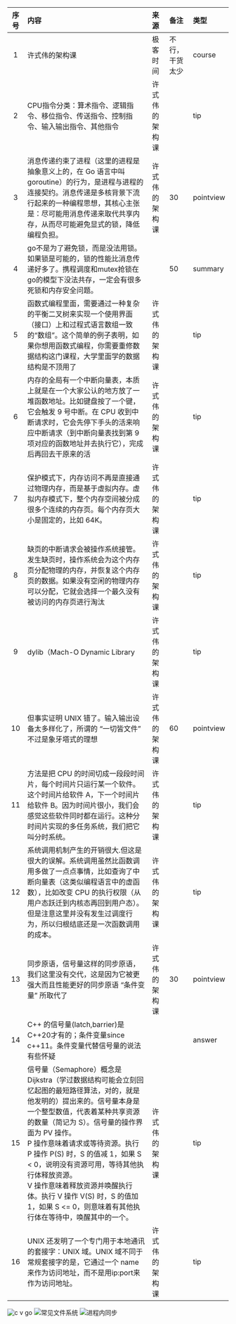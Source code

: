 | 序号  | 内容                                                                                                                                                                                                                                                                         | 来源      | 备注      | 类型        |
|:---:|:---------------------------------------------------------------------------------------------------------------------------------------------------------------------------------------------------------------------------------------------------------------------------|:--------|:--------|:----------|
|  1  | 许式伟的架构课                                                                                                                                                                                                                                                                    | 极客时间    | 不行，干货太少 | course    |
|  2  | CPU指令分类：算术指令、逻辑指令、移位指令、传送指令、控制指令、输入输出指令、其他指令                                                                                                                                                                                                                               | 许式伟的架构课 |         | tip       |
|  3  | 消息传递约束了进程（这里的进程是抽象意义上的，在 Go 语言中叫 goroutine）的行为，是进程与进程的连接契约。消息传递是多核背景下流行起来的一种编程思想，其核心主张是：尽可能用消息传递来取代共享内存，从而尽可能避免显式的锁，降低编程负担。                                                                                                                                                | 许式伟的架构课 | 30      | pointview |
|  4  | go不是为了避免锁，而是没法用锁。如果锁是可能的，锁的性能比消息传递好多了。携程调度和mutex抢锁在go的模型下没法共存，一定会有很多死锁和内存安全问题。                                                                                                                                                                                             |         | 50      | summary   |
|  5  | 函数式编程里面，需要通过一种复杂的平衡二叉树来实现一个使用界面（接口）上和过程式语言数组一致的“数组”。这个简单的例子表明，如果你想用函数式编程，你需要重修数据结构这门课程，大学里面学的数据结构是不顶用了                                                                                                                                                                     | 许式伟的架构课 |         | tip       |
|  6  | 内存的全局有一个中断向量表，本质上就是在一个大家公认的地方放了一堆函数地址。比如键盘按了一个键，它会触发 9 号中断。在 CPU 收到中断请求时，它会先停下手头的活来响应中断请求（到中断向量表找到第 9 项对应的函数地址并去执行它），完成后再回去干原来的活                                                                                                                                           | 许式伟的架构课 |         | tip       |
|  7  | 保护模式下，内存访问不再是直接通过物理内存，而是基于虚拟内存。虚拟内存模式下，整个内存空间被分成很多个连续的内存页。每个内存页大小是固定的，比如 64K。                                                                                                                                                                                              | 许式伟的架构课 |         | tip       |
|  8  | 缺页的中断请求会被操作系统接管。发生缺页时，操作系统会为这个内存页分配物理的内存，并恢复这个内存页的数据。如果没有空闲的物理内存可以分配，它就会选择一个最久没有被访问的内存页进行淘汰                                                                                                                                                                                | 许式伟的架构课 |         | tip       |
|  9  | dylib（Mach-O Dynamic Library                                                                                                                                                                                                                                               | 许式伟的架构课 |         | tip       |
| 10  | 但事实证明 UNIX 错了。输入输出设备太多样化了，所谓的 “一切皆文件” 不过是象牙塔式的理想                                                                                                                                                                                                                           | 许式伟的架构课 | 60      | pointview |
| 11  | 方法是把 CPU 的时间切成一段段时间片，每个时间片只运行某一个软件。这个时间片给软件 A，下一个时间片给软件 B。因为时间片很小，我们会感觉这些软件同时都在运行。这种分时间片实现的多任务系统，我们把它叫分时系统。                                                                                                                                                                | 许式伟的架构课 |         | tip       |
| 12  | 系统调用机制产生的开销很大.但这是很大的误解。系统调用虽然比函数调用多做了一点点事情，比如查询了中断向量表（这类似编程语言中的虚函数），比如改变 CPU 的执行权限（从用户态跃迁到内核态再回到用户态）。但是注意这里并没有发生过调度行为，所以归根结底还是一次函数调用的成本。                                                                                                                                   | 许式伟的架构课 |         | tip       |
| 13  | 同步原语，信号量这样的同步原语，我们这里没有交代，这是因为它被更强大而且性能更好的同步原语 “条件变量” 所取代了                                                                                                                                                                                                                  | 许式伟的架构课 | 30      | pointview |
| 14  | C++ 的信号量(latch,barrier)是C++20才有的；条件变量since c++11。条件变量代替信号量的说法有些怀疑                                                                                                                                                                                                          |         |         | answer    |
| 15  | 信号量（Semaphore）概念是 Dijkstra（学过数据结构可能会立刻回忆起图的最短路径算法，对的，就是他发明的）提出来的。信号量本身是一个整型数值，代表着某种共享资源的数量（简记为 S）。信号量的操作界面为 PV 操作。<br/>P 操作意味着请求或等待资源。执行 P 操作 P(S) 时，S 的值减 1，如果 S < 0，说明没有资源可用，等待其他执行体释放资源。<br/>V 操作意味着释放资源并唤醒执行体。执行 V 操作 V(S) 时，S 的值加 1，如果 S <= 0，则意味着有其他执行体在等待中，唤醒其中的一个。 | 许式伟的架构课 |         | tip       |
| 16  | UNIX 还发明了一个专门用于本地通讯的套接字：UNIX 域。UNIX 域不同于常规套接字的是，它通过一个 name 来作为访问地址，而不是用ip:port来作为访问地址。                                                                                                                                                                                     | 许式伟的架构课 |         | tip       |

![c v go ](https://static001.geekbang.org/resource/image/37/11/372f60e314a3ec386844d4cd1db74411.jpg?wh=612*898)
![常见文件系统](https://static001.geekbang.org/resource/image/07/29/0795b3e4c850d2201269be0412c45c29.jpg?wh=1321*580)
![进程内同步](https://static001.geekbang.org/resource/image/57/1b/575d31c0ebf3f4a6148a211387bdae1b.jpg?wh=613*571)